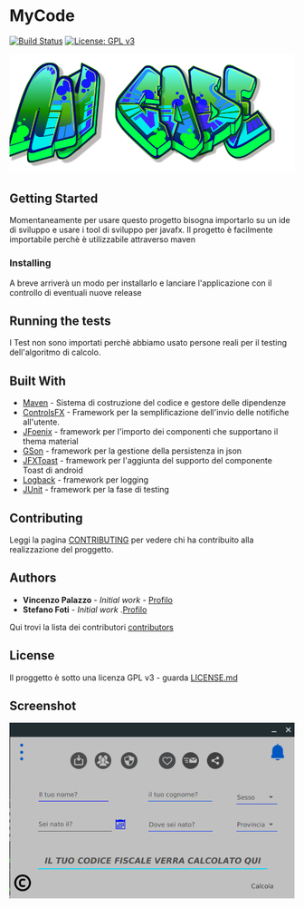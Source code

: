 # MyCode
[![Build Status](https://travis-ci.org/vincenzopalazzo/my-code.svg?branch=master)](https://travis-ci.org/vincenzopalazzo/my-code) [![License: GPL v3](https://img.shields.io/badge/License-GPL%20v3-blue.svg)](https://github.com/vincenzopalazzo/my-code/blob/master/LICENSE)

![ICON](https://github.com/vincenzopalazzo/my-code/blob/master/src/main/resources/icon/splashscreeMyCode.png)

## Getting Started

Momentaneamente per usare questo progetto bisogna importarlo su un ide di sviluppo e usare i tool di sviluppo per javafx.
Il progetto è facilmente importabile perchè è utilizzabile attraverso maven

### Installing

A breve arriverà un modo per installarlo e lanciare l'applicazione con il controllo di eventuali nuove release

## Running the tests

I Test non sono importati perchè abbiamo usato persone reali per il testing dell'algoritmo di calcolo.

## Built With

* [Maven](https://maven.apache.org/) - Sistema di costruzione del codice e gestore delle dipendenze
* [ControlsFX](https://bitbucket.org/controlsfx/controlsfx/src/default/) - Framework per la semplificazione dell'invio delle notifiche all'utente.
* [JFoenix](https://github.com/jfoenixadmin/JFoenix) - framework per l'importo dei componenti che supportano il thema material
* [GSon](https://github.com/google/gson) - framework per la gestione della persistenza in json
* [JFXToast](https://github.com/vincenzopalazzo/JFXToast) - framework per l'aggiunta del supporto del componente Toast di android
* [Logback](https://github.com/qos-ch/logback) - framework per logging
* [JUnit](https://github.com/junit-team/junit4) - framework per la fase di testing

## Contributing

Leggi la pagina [CONTRIBUTING](https://github.com/vincenzopalazzo/my-code/graphs/contributors) per vedere chi ha contribuito alla realizzazione del proggetto.


## Authors

* **Vincenzo Palazzo** - *Initial work* - [Profilo](https://github.com/vincenzopalazzo)
* **Stefano Foti** - *Initial work*  .[Profilo](https://github.com/stefanofoti)

Qui trovi la lista dei contributori [contributors](https://github.com/vincenzopalazzo/my-code/graphs/contributors)

## License

Il proggetto è sotto una licenza GPL v3 - guarda [LICENSE.md](https://github.com/vincenzopalazzo/my-code/blob/master/LICENSE)

## Screenshot

![screenshot](https://github.com/vincenzopalazzo/my-code/blob/master/screenshot/Selection_017.png)
